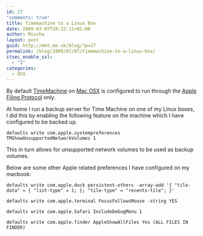```yaml
---
id: 27
"comments: true"
title: Timemachine to a Linux Box
date: 2009-07-07T18:22:11+01:00
author: Mischa
layout: post
guid: http://mmt.me.uk/blog/?p=27
permalink: /blog/2009/07/07/timemachine-to-a-linux-box/
itsec_enable_ssl:
  - "1"
categories:
  - OSX
---
```

By default [TimeMachine](http://www.apple.com/macosx/features/timemachine.html) on [Mac OSX](http://www.apple.com/macosx/) is configured to run through the [Apple Filing Protocol](http://en.wikipedia.org/wiki/Apple_Filing_Protocol) only. 

At home I run a backup server for Time Machine on one of my Linux boxes, I did this by enabling the following feature on the machine which I have configured to be backed up. 

`defaults write com.apple.systempreferences TMShowUnsupportedNetworkVolumes 1` 

This in turn allows for unsupported network volumes to be used as backup volumes. 

Below are some other Apple related preferences I have configured on my macbook:

`defaults write com.apple.dock persistent-others -array-add '{ "tile-data" = { "list-type" = 1; }; "tile-type" = "recents-tile"; }'`

`defaults write com.apple.terminal FocusFollowsMouse -string YES`

`defaults write com.apple.Safari IncludeDebugMenu 1`

`defaults write com.apple.finder AppleShowAllFiles Yes (ALL FILES IN FINDER)`
